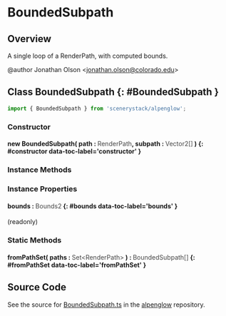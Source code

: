 # BoundedSubpath

## Overview

A single loop of a RenderPath, with computed bounds.

@author Jonathan Olson &lt;jonathan.olson@colorado.edu&gt;

## Class BoundedSubpath {: #BoundedSubpath }


```js
import { BoundedSubpath } from 'scenerystack/alpenglow';
```
### Constructor

#### new BoundedSubpath( path : <span style="font-weight: 400; opacity: 80%;">RenderPath</span>, subpath : <span style="font-weight: 400; opacity: 80%;">Vector2[]</span> ) {: #constructor data-toc-label='constructor' }

### Instance Methods



### Instance Properties

#### bounds : <span style="font-weight: 400; opacity: 80%;">Bounds2</span> {: #bounds data-toc-label='bounds' }

(readonly)

### Static Methods

#### fromPathSet( paths : <span style="font-weight: 400; opacity: 80%;">Set&lt;RenderPath&gt;</span> ) : <span style="font-weight: 400; opacity: 80%;">BoundedSubpath[]</span> {: #fromPathSet data-toc-label='fromPathSet' }



## Source Code

See the source for [BoundedSubpath.ts](https://github.com/phetsims/alpenglow/blob/main/js/cag/BoundedSubpath.ts) in the [alpenglow](https://github.com/phetsims/alpenglow) repository.
